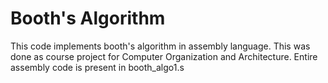 # Booth's Algorithm
<p> This code implements booth's algorithm in assembly language. This was done as course project for Computer Organization and Architecture. Entire assembly code is present in booth_algo1.s </p>
